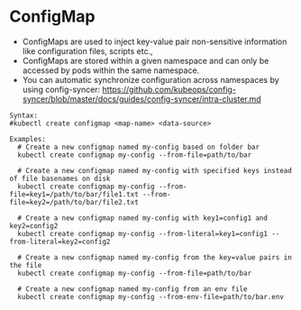 # ConfigMap
- ConfigMaps are used to inject key-value pair non-sensitive information like configuration files, scripts etc.,
- ConfigMaps are stored within a given namespace and can only be accessed by pods within the same namespace.
- You can automatic synchronize configuration across namespaces by using config-syncer:
https://github.com/kubeops/config-syncer/blob/master/docs/guides/config-syncer/intra-cluster.md

```
Syntax:
#kubectl create configmap <map-name> <data-source>

Examples:
  # Create a new configmap named my-config based on folder bar
  kubectl create configmap my-config --from-file=path/to/bar

  # Create a new configmap named my-config with specified keys instead of file basenames on disk
  kubectl create configmap my-config --from-file=key1=/path/to/bar/file1.txt --from-file=key2=/path/to/bar/file2.txt

  # Create a new configmap named my-config with key1=config1 and key2=config2
  kubectl create configmap my-config --from-literal=key1=config1 --from-literal=key2=config2

  # Create a new configmap named my-config from the key=value pairs in the file
  kubectl create configmap my-config --from-file=path/to/bar

  # Create a new configmap named my-config from an env file
  kubectl create configmap my-config --from-env-file=path/to/bar.env
```